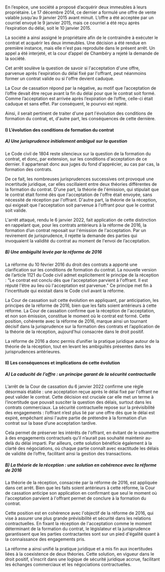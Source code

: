 En l’espèce, une société a proposé d’acquérir deux immeubles à leurs propriétaire. Le 17 décembre 2014, ce dernier a formulé une offre de vente valable jusqu’au 9 janvier 2015 avant minuit. L’offre a été acceptée par un courriel envoyé le 9 janvier 2015, mais ce courriel a été reçu après l’expiration du délai, soit le 10 janvier 2015.

La société a ainsi assigné le propriétaire afin de le contraindre à exécuter le contrat et acquérir les deux immeubles. Une décision a été rendue en première instance, mais elle n'est pas reproduite dans le présent arrêt. Un appel a été interjeté, et la cour d’appel de Chambéry a rejeté la demande de la société.

Cet arrêt soulève la question de savoir si l'acceptation d'une offre, parvenue après l'expiration du délai fixé par l'offrant, peut néanmoins former un contrat valide ou si l'offre devient caduque.

La Cour de cassation répond par la négative, au motif que l’acceptation de l’offre devait être reçue avant la fin du délai pour que le contrat soit formé. Comme l’acceptation est arrivée après l’expiration de l’offre, celle-ci était caduque et sans effet. Par conséquent, le pourvoi est rejeté.

Ainsi, il serait pertinent de traiter d'une part l'évolution des conditions de formation du contrat, et, d'autre part, les conséquences de cette dernière.

#### I) L’évolution des conditions de formation du contrat
##### A) Une jurisprudence initialement ambiguë sur la question
Le Code civil de 1804 reste silencieux sur la question de la formation du contrat, et donc, par extension, sur les conditions d'acceptation de ce dernier. Il appartenait donc aux juges du fond d'apprécier, au cas par cas, la formation des contrats.

De ce fait, les nombreuses jurisprudences successives ont provoqué une incertitude juridique, car elles oscillaient entre deux théories différentes de la formation du contrat. D'une part, la théorie de l'émission, qui stipulait que le contrat était formé dès que l'acceptation de l'offre était envoyée, sans nécessité de réception par l'offrant. D'autre part, la théorie de la réception, qui exigeait que l'acceptation soit parvenue à l'offrant pour que le contrat soit valide.

L'arrêt attaqué, rendu le 6 janvier 2022, fait application de cette distinction en rappelant que, pour les contrats antérieurs à la réforme de 2016, la formation d’un contrat reposait sur l'émission de l'acceptation. Par un revirement de jurisprudence, il rejette la demande des parties qui invoquaient la validité du contrat au moment de l'envoi de l’acceptation.

##### B) Une ambiguïté levée par la réforme de 2016
La réforme du 10 février 2016 du droit des contrats a apporté une clarification sur les conditions de formation du contrat. La nouvelle version de l’article 1121 du Code civil admet explicitement le principe de la réception : "Le contrat est conclu dès que l'acceptation parvient à l'offrant. Il est réputé l'être au lieu où l'acceptation est parvenue." Ce principe met fin à l'incertitude qui existait dans le Code civil avant la réforme.

La Cour de cassation suit cette évolution en appliquant, par anticipation, les principes de la réforme de 2016, bien que les faits soient antérieurs à cette réforme. La Cour de cassation confirme que la réception de l'acceptation, et non son émission, constitue le moment où le contrat est formé. Cette position, cohérente avec la réforme de 2016, marque ainsi un tournant décisif dans la jurisprudence sur la formation des contrats et l’application de la théorie de la réception, aujourd'hui consacrée dans le droit positif.

La réforme de 2016 a donc permis d’unifier la pratique juridique autour de la théorie de la réception, tout en levant les ambiguïtés présentes dans les jurisprudences antérieures.

#### II) Les conséquences et implications de cette évolution

##### A) La caducité de l'offre : un principe garant de la sécurité contractuelle
L’arrêt de la Cour de cassation du 6 janvier 2022 confirme une règle désormais établie : une acceptation reçue après le délai fixé par l'offrant ne peut valider le contrat. Cette décision est cruciale car elle met un terme à l’incertitude que pouvait susciter la question des délais, surtout dans les contrats commerciaux. La sécurité contractuelle repose sur la prévisibilité des engagements : l’offrant n’est plus lié par une offre dès que le délai est expiré, empêchant ainsi l'autre partie de prétendre à la formation d’un contrat sur la base d’une acceptation tardive.

Cela permet de préserver les intérêts de l'offrant, en évitant de le soumettre à des engagements contractuels qu’il n’aurait pas souhaité maintenir au-delà du délai imparti. Par ailleurs, cette solution bénéficie également à la clarté des négociations, où chaque partie connaît avec exactitude les délais de validité de l’offre, facilitant ainsi la gestion des transactions.

##### B) La théorie de la réception : une solution en cohérence avec la réforme de 2016
La théorie de la réception, consacrée par la réforme de 2016, est appliquée dans cet arrêt. Bien que les faits soient antérieurs à cette réforme, la Cour de cassation anticipe son application en confirmant que seul le moment où l'acceptation parvient à l'offrant permet de conclure à la formation du contrat.

Cette position est en cohérence avec l'objectif de la réforme de 2016, qui vise à assurer une plus grande prévisibilité et sécurité dans les relations contractuelles. En fixant la réception de l'acceptation comme le moment déterminant de la formation du contrat, le législateur et la jurisprudence garantissent que les parties contractantes sont sur un pied d'égalité quant à la connaissance des engagements pris.

La réforme a ainsi unifié la pratique juridique et a mis fin aux incertitudes liées à la coexistence de deux théories. Cette solution, en vigueur dans le droit positif, s’inscrit dans une logique de sécurité juridique accrue, facilitant les échanges commerciaux et les négociations contractuelles.
